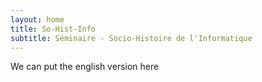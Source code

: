 ```yaml
---
layout: home
title: So-Hist-Info
subtitle: Séminaire - Socio-Histoire de l'Informatique
---
```



We can put the english version here

